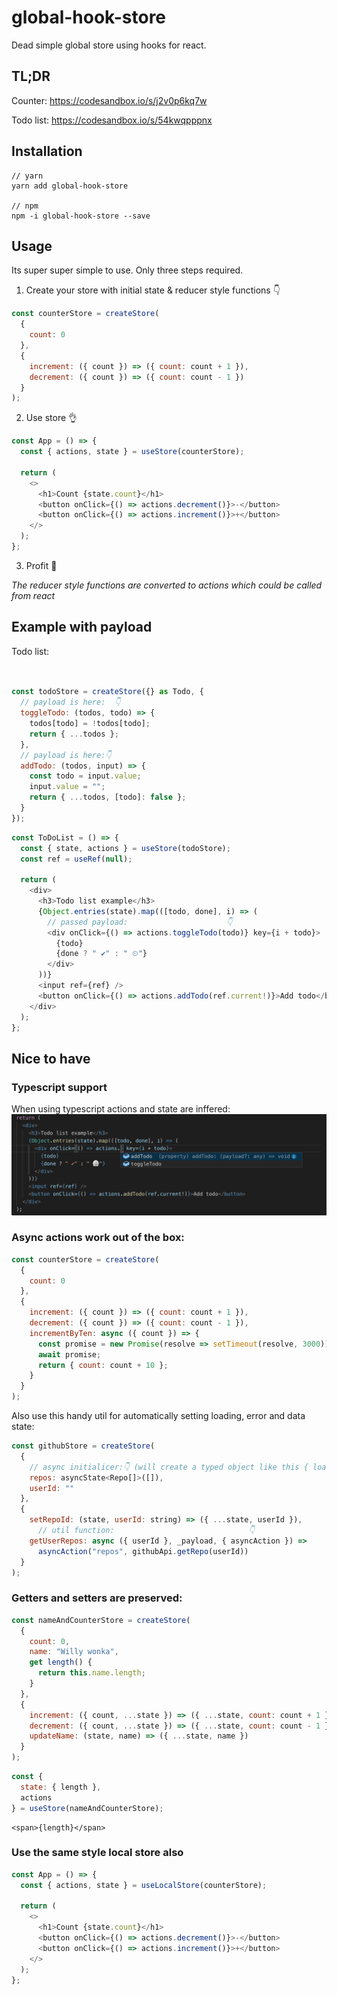 # global-hook-store

Dead simple global store using hooks for react.

## TL&#59;DR

Counter: https://codesandbox.io/s/j2v0p6kq7w

Todo list: https://codesandbox.io/s/54kwqpppnx

## Installation

    // yarn
    yarn add global-hook-store

    // npm
    npm -i global-hook-store --save

## Usage

Its super super simple to use. Only three steps required.

1. Create your store with initial state & reducer style functions 👇

```javascript
const counterStore = createStore(
  {
    count: 0
  },
  {
    increment: ({ count }) => ({ count: count + 1 }),
    decrement: ({ count }) => ({ count: count - 1 })
  }
);
```

2. Use store 👌

```javascript
const App = () => {
  const { actions, state } = useStore(counterStore);

  return (
    <>
      <h1>Count {state.count}</h1>
      <button onClick={() => actions.decrement()}>-</button>
      <button onClick={() => actions.increment()}>+</button>
    </>
  );
};
```

3. Profit 🎉

_The reducer style functions are converted to actions which could be called from react_

## Example with payload

Todo list:

```javascript


const todoStore = createStore({} as Todo, {
  // payload is here:  👇
  toggleTodo: (todos, todo) => {
    todos[todo] = !todos[todo];
    return { ...todos };
  },
  // payload is here:👇
  addTodo: (todos, input) => {
    const todo = input.value;
    input.value = "";
    return { ...todos, [todo]: false };
  }
});

```

```javascript
const ToDoList = () => {
  const { state, actions } = useStore(todoStore);
  const ref = useRef(null);

  return (
    <div>
      <h3>Todo list example</h3>
      {Object.entries(state).map(([todo, done], i) => (
        // passed payload:                      👇
        <div onClick={() => actions.toggleTodo(todo)} key={i + todo}>
          {todo}
          {done ? " ✔" : " ⏲"}
        </div>
      ))}
      <input ref={ref} />
      <button onClick={() => actions.addTodo(ref.current!)}>Add todo</button>
    </div>
  );
};
```

## Nice to have

### Typescript support

When using typescript actions and state are inffered:
![Inferred Types](./typescript.png "Inffered types")

### Async actions work out of the box:

```javascript
const counterStore = createStore(
  {
    count: 0
  },
  {
    increment: ({ count }) => ({ count: count + 1 }),
    decrement: ({ count }) => ({ count: count - 1 }),
    incrementByTen: async ({ count }) => {
      const promise = new Promise(resolve => setTimeout(resolve, 3000));
      await promise;
      return { count: count + 10 };
    }
  }
);
```

Also use this handy util for automatically setting loading, error and data state:

```javascript
const githubStore = createStore(
  {
    // async initialicer:👇 (will create a typed object like this { loading: false, data: [], error: undefined})
    repos: asyncState<Repo[]>([]),
    userId: ""
  },
  {
    setRepoId: (state, userId: string) => ({ ...state, userId }),
      // util function:                              👇
    getUserRepos: async ({ userId }, _payload, { asyncAction }) =>
      asyncAction("repos", githubApi.getRepo(userId))
  }
);
```

### Getters and setters are preserved:

```javascript
const nameAndCounterStore = createStore(
  {
    count: 0,
    name: "Willy wonka",
    get length() {
      return this.name.length;
    }
  },
  {
    increment: ({ count, ...state }) => ({ ...state, count: count + 1 }),
    decrement: ({ count, ...state }) => ({ ...state, count: count - 1 }),
    updateName: (state, name) => ({ ...state, name })
  }
);
```

```javascript
const {
  state: { length },
  actions
} = useStore(nameAndCounterStore);
```

```
<span>{length}</span>
```

### Use the same style local store also

```javascript
const App = () => {
  const { actions, state } = useLocalStore(counterStore);

  return (
    <>
      <h1>Count {state.count}</h1>
      <button onClick={() => actions.decrement()}>-</button>
      <button onClick={() => actions.increment()}>+</button>
    </>
  );
};
```

